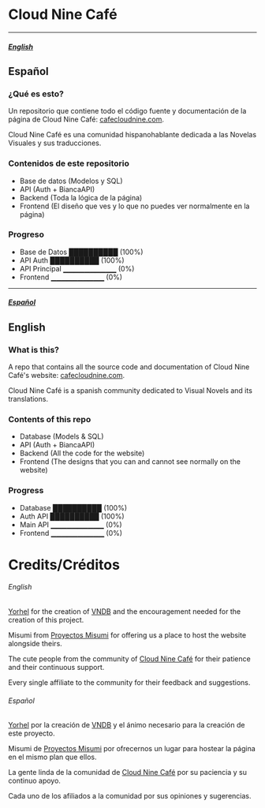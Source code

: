 # Cloud Nine Café

---

##### [English](#english)

## Español

### ¿Qué es esto?

Un repositorio que contiene todo el código fuente y documentación de la página de Cloud Nine Café: [cafecloudnine.com](https://cafecloudnine.com).

Cloud Nine Café es una comunidad hispanohablante dedicada a las Novelas Visuales y sus traducciones.

### Contenidos de este repositorio

- Base de datos (Modelos y SQL)
- API (Auth + BiancaAPI)
- Backend (Toda la lógica de la página)
- Frontend (El diseño que ves y lo que no puedes ver normalmente en la página)

### Progreso

- Base de Datos ██████████ (100%)
- API Auth ██████████ (100%)
- API Principal ▁▁▁▁▁▁▁▁▁▁ (0%)
- Frontend ▁▁▁▁▁▁▁▁▁▁ (0%)

---

##### [Español](#Español)

## English

### What is this?

A repo that contains all the source code and documentation of Cloud Nine Café's website: [cafecloudnine.com](https://cafecloudnine.com).

Cloud Nine Café is a spanish community dedicated to Visual Novels and its translations.

### Contents of this repo

- Database (Models & SQL)
- API (Auth + BiancaAPI)
- Backend (All the code for the website)
- Frontend (The designs that you can and cannot see normally on the website)

### Progress

- Database ██████████ (100%)
- Auth API ██████████ (100%)
- Main API ▁▁▁▁▁▁▁▁▁▁ (0%)
- Frontend ▁▁▁▁▁▁▁▁▁▁ (0%)

# Credits/Créditos

###### English

[Yorhel](https://code.blicky.net/yorhel) for the creation of [VNDB](https://vndb.org/) and the encouragement needed for the creation of this project.

Misumi from [Proyectos Misumi](https://vn.misumi.com.ar/) for offering us a place to host the website alongside theirs.

The cute people from the community of [Cloud Nine Café](https://cafecloudnine.com/discord) for their patience and their continuous support.

Every single affiliate to the community for their feedback and suggestions.

###### Español

[Yorhel](https://code.blicky.net/yorhel) por la creación de [VNDB](https://vndb.org/) y el ánimo necesario para la creación de este proyecto.

Misumi de [Proyectos Misumi](https://vn.misumi.com.ar/) por ofrecernos un lugar para hostear la página en el mismo plan que ellos.

La gente linda de la comunidad de [Cloud Nine Café](https://cafecloudnine.com/discord) por su paciencia y su continuo apoyo.

Cada uno de los afiliados a la comunidad por sus opiniones y sugerencias.